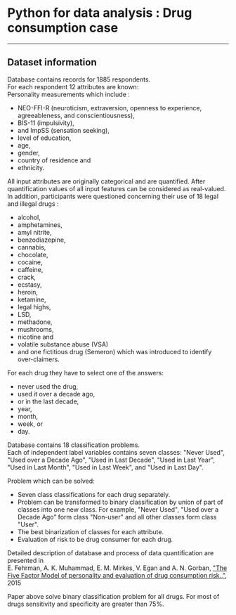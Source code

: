 # Python for data analysis : Drug consumption case
---
## Dataset information

Database contains records for 1885 respondents. <br/>
For each respondent 12 attributes are known: <br/>
Personality measurements which include : 
- NEO-FFI-R (neuroticism, extraversion, openness to experience, agreeableness, and conscientiousness), 
- BIS-11 (impulsivity), 
- and ImpSS (sensation seeking), 
- level of education, 
- age, 
- gender, 
- country of residence and 
- ethnicity. 

All input attributes are originally categorical and are quantified. After quantification values of all input features can be considered as real-valued. <br/>
In addition, participants were questioned concerning their use of 18 legal and illegal drugs : 
- alcohol, 
- amphetamines, 
- amyl nitrite, 
- benzodiazepine, 
- cannabis, 
- chocolate, 
- cocaine, 
- caffeine, 
- crack, 
- ecstasy, 
- heroin, 
- ketamine, 
- legal highs, 
- LSD, 
- methadone, 
- mushrooms, 
- nicotine and 
- volatile substance abuse (VSA)
- and one fictitious drug (Semeron) which was introduced to identify over-claimers. 

For each drug they have to select one of the answers: 
- never used the drug, 
- used it over a decade ago, 
- or in the last decade, 
- year, 
- month, 
- week, or 
- day.

Database contains 18 classification problems. <br/>
Each of independent label variables contains seven classes: "Never Used", "Used over a Decade Ago", "Used in Last Decade", "Used in Last Year", "Used in Last Month", "Used in Last Week", and "Used in Last Day".

Problem which can be solved:
* Seven class classifications for each drug separately.
* Problem can be transformed to binary classification by union of part of classes into one new class. For example, "Never Used", "Used over a Decade Ago" form class "Non-user" and all other classes form class "User".
* The best binarization of classes for each attribute.
* Evaluation of risk to be drug consumer for each drug.

Detailed description of database and process of data quantification are presented in <br/>
E. Fehrman, A. K. Muhammad, E. M. Mirkes, V. Egan and A. N. Gorban, 
["The Five Factor Model of personality and evaluation of drug consumption risk.,"](https://arxiv.org/abs/1506.06297), 2015

Paper above solve binary classification problem for all drugs. For most of drugs sensitivity and specificity are greater than 75%. 